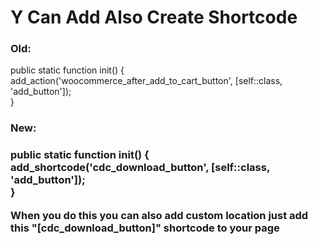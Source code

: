 <h1>Y Can Add Also Create Shortcode </h1>
<h3>Old:</h3>
    <p>public static function init() {<br>
        add_action('woocommerce_after_add_to_cart_button', [self::class, 'add_button']);<br>
    }</p>
<h3>New:<h3>
    <p>public static function init() {<br>
        add_shortcode('cdc_download_button', [self::class, 'add_button']);<br>
    }</p>
<p>When you do this you can also add custom location just add this "[cdc_download_button]" shortcode to your page</p>
